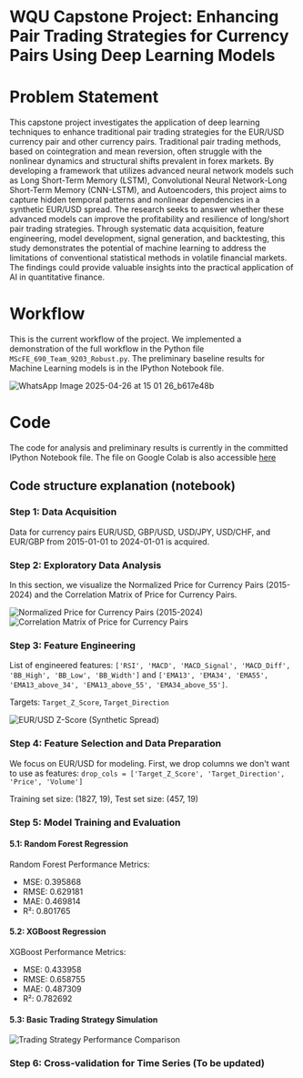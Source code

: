 # WQU Capstone Project: Enhancing Pair Trading Strategies for Currency Pairs Using Deep Learning Models

# Problem Statement
This capstone project investigates the application of deep learning techniques to enhance traditional pair trading strategies for the EUR/USD currency pair and other currency pairs. Traditional pair trading methods, based on cointegration and mean reversion, often struggle with the nonlinear dynamics and structural shifts prevalent in forex markets. By developing a framework that utilizes advanced neural network models such as Long Short-Term Memory (LSTM), Convolutional Neural Network-Long Short-Term Memory (CNN-LSTM), and Autoencoders, this project aims to capture hidden temporal patterns and nonlinear dependencies in a synthetic EUR/USD spread. The research seeks to answer whether these advanced models can improve the profitability and resilience of long/short pair trading strategies. Through systematic data acquisition, feature engineering, model development, signal generation, and backtesting, this study demonstrates the potential of machine learning to address the limitations of conventional statistical methods in volatile financial markets. The findings could provide valuable insights into the practical application of AI in quantitative finance.

# Workflow
This is the current workflow of the project. We implemented a demonstration of the full workflow in the Python file `MScFE_690_Team_9203_Robust.py`. The preliminary baseline results for Machine Learning models is in the IPython Notebook file.

![WhatsApp Image 2025-04-26 at 15 01 26_b617e48b](https://github.com/user-attachments/assets/9f9d6be7-7234-4d38-a747-3de9dcc8b75c)


# Code
The code for analysis and preliminary results is currently in the committed IPython Notebook file. The file on Google Colab is also accessible [here](https://colab.research.google.com/drive/1TctfiBYEhWehlVWe3qZgFIM5_EYYM4CS?usp=sharing)

## Code structure explanation (notebook)

### Step 1: Data Acquisition
Data for currency pairs EUR/USD, GBP/USD, USD/JPY, USD/CHF, and EUR/GBP from 2015-01-01 to 2024-01-01 is acquired.

### Step 2: Exploratory Data Analysis
In this section, we visualize the Normalized Price for Currency Pairs (2015-2024) and the Correlation Matrix of Price for Currency Pairs.

![Normalized Price for Currency Pairs (2015-2024)](https://github.com/user-attachments/assets/dafb0b88-4b8e-4502-a8b2-d88f7a2a2386)
![Correlation Matrix of Price for Currency Pairs](https://github.com/user-attachments/assets/495c1168-4faf-497e-967c-d23266e4141f)

### Step 3: Feature Engineering
List of engineered features: `['RSI', 'MACD', 'MACD_Signal', 'MACD_Diff', 'BB_High', 'BB_Low', 'BB_Width']` and `['EMA13', 'EMA34', 'EMA55', 'EMA13_above_34', 'EMA13_above_55', 'EMA34_above_55']`.

Targets: `Target_Z_Score`, `Target_Direction`

![EUR/USD Z-Score (Synthetic Spread)](https://github.com/user-attachments/assets/0c13d63f-dc07-43be-ab49-0727f5e06591)

### Step 4: Feature Selection and Data Preparation
We focus on EUR/USD for modeling. First, we drop columns we don't want to use as features: `drop_cols = ['Target_Z_Score', 'Target_Direction', 'Price', 'Volume']`

Training set size: (1827, 19), Test set size: (457, 19)

### Step 5: Model Training and Evaluation
#### 5.1: Random Forest Regression
Random Forest Performance Metrics:
* MSE: 0.395868
* RMSE: 0.629181
* MAE: 0.469814
* R²: 0.801765
#### 5.2: XGBoost Regression
XGBoost Performance Metrics:
* MSE: 0.433958
* RMSE: 0.658755
* MAE: 0.487309
* R²: 0.782692
#### 5.3: Basic Trading Strategy Simulation
![Trading Strategy Performance Comparison](https://github.com/user-attachments/assets/56363ea1-6c6b-44fd-b129-ff12fecb2a98)

### Step 6: Cross-validation for Time Series (To be updated)
